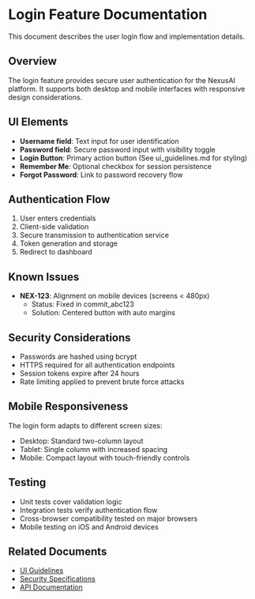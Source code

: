 # Login Feature Documentation

This document describes the user login flow and implementation details.

## Overview

The login feature provides secure user authentication for the NexusAI platform. It supports both desktop and mobile interfaces with responsive design considerations.

## UI Elements

- **Username field**: Text input for user identification
- **Password field**: Secure password input with visibility toggle
- **Login Button**: Primary action button (See ui_guidelines.md for styling)
- **Remember Me**: Optional checkbox for session persistence
- **Forgot Password**: Link to password recovery flow

## Authentication Flow

1. User enters credentials
2. Client-side validation
3. Secure transmission to authentication service
4. Token generation and storage
5. Redirect to dashboard

## Known Issues

- **NEX-123**: Alignment on mobile devices (screens < 480px)
  - Status: Fixed in commit_abc123
  - Solution: Centered button with auto margins

## Security Considerations

- Passwords are hashed using bcrypt
- HTTPS required for all authentication endpoints
- Session tokens expire after 24 hours
- Rate limiting applied to prevent brute force attacks

## Mobile Responsiveness

The login form adapts to different screen sizes:
- Desktop: Standard two-column layout
- Tablet: Single column with increased spacing
- Mobile: Compact layout with touch-friendly controls

## Testing

- Unit tests cover validation logic
- Integration tests verify authentication flow
- Cross-browser compatibility tested on major browsers
- Mobile testing on iOS and Android devices

## Related Documents

- [UI Guidelines](ui_guidelines.md)
- [Security Specifications](security_spec.md)
- [API Documentation](api_docs.md) 
